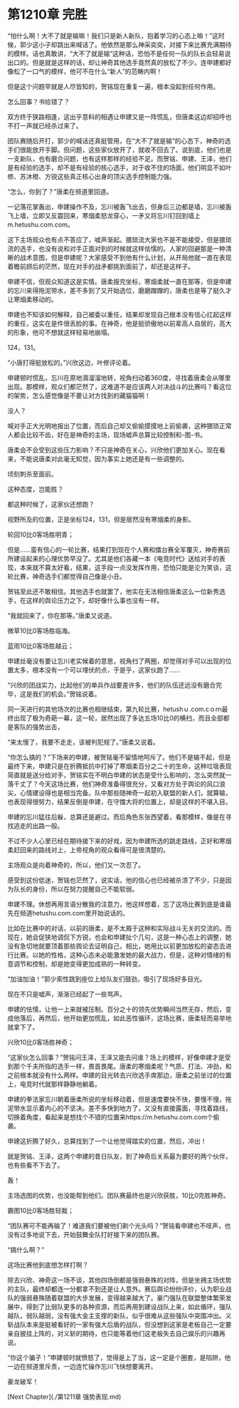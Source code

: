 # 第1210章 完胜

“怕什么啊！大不了就是输嘛！我们只是新人新队，抱着学习的心态上嘛！”这时候，郭少这小子却跳出来喊话了。他依然是那么神采奕奕，对接下来比赛充满期待的模样。话也真敢讲，“大不了就是输”这种话，恐怕不是任何一队的队长会轻易说出口的。但是就是这样的话，却让神奇其他选手竟然真的放松了不少。连申建都好像松了一口气的模样，他可不在什么“新人”的范畴内啊！

但是这个问题早就是人尽皆知的，贺铭现在重复一遍，根本没起到任何作用。

怎么回事？书给错了？

双方终于狭路相逢，这出乎意料的相遇让申建又是一阵慌乱，但唐柔这边却招呼也不打一声就已经杀过来了。

团队赛随后开打，郭少的喊话还真挺管用，在“大不了就是输”的心态下，神奇的选手们很能放开手脚。但问题，这些家伙放开了，就收不回去了。说到底，他们也是一支新队，也有磨合问题，也有这样那样的经验不足。而贺铭、申建、王泽，他们是有经验的选手，却不是有经验的核心选手，对于收不住的场面，他们明显不如叶修、苏沐橙、方锐这些真正核心出身的顶尖选手控制能力强。

“怎么，你到了？”唐柔在频道里回道。

一记落花掌轰出，申建操作不及，忘川被轰飞出去，但身后三边都是墙，忘川被轰飞上墙，立即又反震回来，寒烟柔怒龙穿心，一矛又将忘川钉回到墙上m.hetushu.com.com。

这下主场观众也有点不答应了，嘘声渐起。猥琐流大家也不是不能接受，但是猥琐流的选手，也没有说和对手正面对到的时候就这样怯懦的。人家的回避那是一种清晰的战术意图，但是申建呢？大家感受不到他有什么计划，从开局他就一直在表现着瞻前顾后的茫然，现在对手的战矛都挑到面前了，却还是这样子。

申建不信，但观众知道这是实情。唐柔报完坐标，寒烟柔就一直在那等，但是申建的忘川来得拖泥带水，差不多到了又开始选位，磨磨蹭蹭的，唐柔也是等了挺久才让寒烟柔移动的。

申建也不知该如何解释，自己被委以重任，结果却发现自己根本没有信心扛起这样的重任，这实在是件很丢脸的事。在神奇，他是挺骄傲地以前辈高人自居的，高大的形象，他可不想就这样轻易地崩塌。

124，131。

“小唐打得挺放松的。”兴欣这边，叶修评论着。

申建顿时慌乱，忘川在原地滴溜溜地转，视角扫动着360度，寻找着唐柔会从哪里出现。那模样，观众们都茫然了，这难道不是应该两人对决战斗的比赛吗？看这位的架势，怎么感觉像是不要让对方找到的藏猫猫啊！

没人？

喊对手正大光明地报出了位置，而后自己却又偷偷摸摸地上前偷袭，这种猥琐正常人都会比较不齿，好在是神奇的主场，现场嘘声总算比较控制和-图-书。

唐柔会不会受到这些压力影响？不只是神奇在关心，兴欣他们更加关心。现在看来，不能说唐柔对此毫无知觉，因为事实上她还是有一些调整的。

顷刻刺杀至面前。

这种态度，岂能胜？

都这种时候了，这家伙还想跑？

视野所及的位置，正是坐标124，131，但是居然没有寒烟柔的身影。

轮回10比0客场胜明青；

但是……蛮有信心的一轮比赛，结果打到现在个人赛和擂台赛全军覆灭，神奇赛前所建设起来的心理优势早没了。尤其是他们各藏一本《电竞时代》送给对手的表现，本来就不算太好看，结果，这手段一点没发挥作用，恐怕只能是沦为笑谈，这轮比赛，神奇选手们都觉得自己像是小丑。

贺铭至此还不敢相信。其他选手也就罢了，他实在无法相信唐柔这么一位新秀选手，在这样的舆论压力之下，却好像什么事也没有一样。

“我就回来了，你在那等。”唐柔又说道。

微草10比0客场胜临海。

蓝雨10比0客场胜越云；

申建丝毫没有要让忘川老实候着的意思，视角扫了两圈，却觉得对手可以出现的位置太多，根本没有一个可以埋伏的点，于是乎，这家伙跑了……

“兴欣的团战实力，比起他们的单兵作战要差许多，他们的队伍还远没有磨合完毕，这是我们的机会。”贺铭说着。

同一天进行的其他场次的比赛也相继结束，第九轮比赛，hetushｕ.com.cｏｍ最终出现了极为奇葩一幕，这一轮，居然出现了多达五场10比0的横扫，而且全部都是客队的强势出击，

“来太慢了，我要不走走，该被判犯规了。”唐柔又说着。

“你怎么搞的？”下场来的申建，被贺铭毫不留情地呵斥了。他们不是输不起，但是最终下来，申建只是在折腾抵抗中打掉了寒烟柔百分之二十的生命，这种垃圾表现简直就是送分给对手，贺铭实在不明白申建的状态是受什么影响的，怎么突然就一落千丈了？今天这场比赛，他们神奇准备得很充分，又看对方处于舆论的风口浪尖，心情建设得也是相当完备。队中那些随神奇一起初入联盟的新人们，就算输，也表现得很努力，结果反倒是申建，在守擂大将的位置上，却是这样的不堪入目。

申建的忘川猛往后躲，总算还是避过。而后角色东张西望着，看那模样，像是在寻找逃走的出路一般。

不过不少人心里已经在期待接下来的好戏，因为申建所选的跳走路线，正好和寒烟柔赶回来的路线对上，上帝视角的观众看得可是很清楚的。

主场观众是向着神奇的，所以，他们又一次忍了。

感受到这份低迷，贺铭也茫然了，说实话，他的信心也已经被杀溃了不少，只是因为队长的身份，所以在努力提醒自己不能软弱。

申建不理。休想再用言语分散我的注意力，他这样想着，忘了这场比赛到底是谁最先在频道hetushu.com.com里开始说话的。

比如在比赛中的对话，以前的唐柔，是不太屑于这种和实际战斗无关的交流的。而现在，她会促狭地调侃下方锐，也会和申建扯个几句，这是一种心态上的调整，她没有急切地就要顶着那些舆论去证明自己，相比，她用比以前更加放松的姿态去进行比赛。以她的性格，这种心态未必能激发她的最大战力，但是，这种对情绪的有意调节和控制，却是她变得更加成熟的一种转变。

“加油加油！”郭少索性跳到座位上给队友们鼓劲，吸引了现场好多目光。

现在不只是嘘声，渐渐已经起了一些骂声。

申建的怯懦，让他一上来就被压制。百分之十的领先优势瞬间当然无存，然后，变成他落后，再然后，他开始更加慌乱，如此恶性循环，这场比赛，唐柔轻而易举地就拿下了。

兴欣10比0客场胜神奇；

“这家伙怎么回事？”贺铭问王泽，王泽又能去问谁？场上的模样，好像申建才是受到那个千夫所指的选手一样，畏首畏尾。唐柔的寒烟柔呢？气质、打法、冲劲，和之前根本就没有什么两样。申建的目光转去兴欣选手席那边，唐柔之前坐过的位置上，电竞时代就那样静静地躺着。

申建的拳法家忘川朝着唐柔所说的坐标移动着，但是速度要快不快，要慢不慢，拖泥带水显示着内心的不坚决。差不多快到地方了，又没有直接露面，寻找着路线，切换着角度，看起来是想找个不错的位置来https://m.hetushu.com.com个偷袭。

申建这折腾了好久，总算找到了一个让他觉得踏实的位置，然后，冲出！

就是贺铭、王泽，这两个申建的昔日队友，到了神奇后关系最为要好的两个伙伴，也有些看不下去了。

轰！

主场选图的优势，也没能帮到他们。团队赛最终也是兴欣获胜，10比0完胜神奇。

霸图10比0客场胜轻裁；

“团队赛可不能再输了！难道我们要被他们剃个光头吗？”贺铭看申建也不吱声，也没有过多地说下去，开始鼓舞全队打好接下来的团队赛。

“搞什么啊？”

这场比赛他到底想怎样打啊？

除去兴欣、神奇这一场不谈，其他四场倒都是强弱悬殊的对阵，但是坐拥主场优势的主队，最终却都连一分都拿不到还是让人意外。赛后舆论纷纷评价，认为职业战队的强弱悬殊随着联盟的大步发展，变得越来越大了。豪门强队在联盟整体繁荣发展中，得到了比弱队更多的各种资源，而后再用到建设战队上来，如此循环，强队越队，弱队越弱，没有强大金主支撑的新队，似乎很难从这些强队中突围冲出。义斩战队本来是挺被看好的一家有强大后盾的战队，但没想到这家是老板自己一定要亲自披挂上阵的，对义斩的期待，也只能等着他们这老板失去自己娱乐的兴趣再说。

“你这个骗子！”申建顿时就愤怒了，觉得是上了当，这一定是个圈套，是陷阱，他一边在频道里斥责，一边连忙操作忘川飞快想要离开。

豪龙破军！



[Next Chapter](./第1211章 强势表现.md)